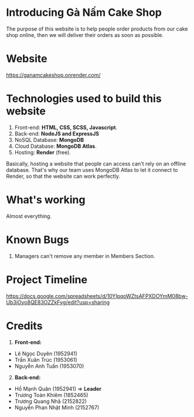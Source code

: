 # Introducing Gà Nấm Cake Shop
The purpose of this website is to help people order products from our cake shop online, then we will deliver their orders as soon as possible.

# Website
https://ganamcakeshop.onrender.com/

# Technologies used to build this website
1. Front-end: <b>HTML, CSS, SCSS, Javascript</b>.
2. Back-end: <b>NodeJS and ExpressJS</b>
3. NoSQL Database: <b>MongoDB</b>
4. Cloud Database: <b>MongoDB Atlas</b>.
5. Hosting: <b>Render</b> (free).

Basically, hosting a website that people can access can't rely on an offline database. That's why our team uses MongoDB Atlas to let it connect to Render, so that the website can work perfectly.

# What's working
Almost everything.

# Known Bugs
1. Managers can't remove any member in Members Section.

# Project Timeline
https://docs.google.com/spreadsheets/d/10YIpqoWZtsAFPXDOYmM08bw-Ub3iOyo8QE83OZZkFvg/edit?usp=sharing

# Credits
1. <b>Front-end:</b>
  - Lê Ngọc Duyên (1952941)
  - Trần Xuân Trúc (1953061)
  - Nguyễn Anh Tuấn (1953070)
2. <b>Back-end:</b>
  - Hồ Mạnh Quân (1952941) => <b>Leader</b>
  - Trương Toàn Khiêm (1852465)
  - Trương Quang Nhã (2152822)
  - Nguyễn Phan Nhật Minh (2152767)
